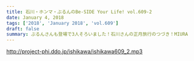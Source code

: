 ```yaml
---
title: 石川・ホンマ・ぶるんのBe-SIDE Your Life! vol.609-2
date: January 4, 2018
tags: ['2018', 'January 2018', 'vol.609']
draft: false
summary: ぶるんさんも登場で3人そろいました！石川さんの正月旅行のつづき！MIURA
---
```


http://project-phi.ddo.jp/ishikawa/ishikawa609_2.mp3